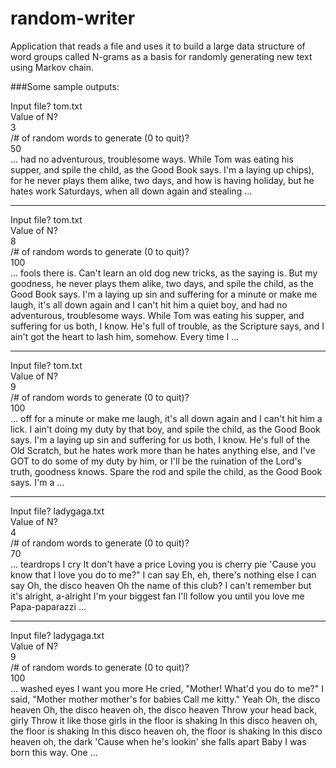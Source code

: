 # random-writer
Application that reads a file and uses it to build a large data structure of word groups called N-­grams as a basis for randomly generating new text using Markov chain.

###Some sample outputs:

Input file? tom.txt  
Value of N?  
3  
/# of random words to generate (0 to quit)?  
50  
 ... had no adventurous, troublesome ways.  While Tom was eating his supper, and spile the child, as the Good Book says. I'm a laying up chips), for he never plays them alike, two days, and how is having holiday, but he hates work Saturdays, when all down again and stealing  ...  
  
--------------------------------------------------------------------------------------------------------------  
  
Input file? tom.txt  
Value of N?   
8  
/# of random words to generate (0 to quit)?  
100  
 ... fools there is. Can't learn an old dog new tricks, as the saying is. But my goodness, he never plays them alike, two days, and spile the child, as the Good Book says. I'm a laying up sin and suffering for a minute or make me laugh, it's all down again and I can't hit him a quiet boy, and had no adventurous, troublesome ways.  While Tom was eating his supper, and suffering for us both, I know. He's full of trouble, as the Scripture says, and I ain't got the heart to lash him, somehow. Every time I  ...   
   
--------------------------------------------------------------------------------------------------------------  
    
Input file? tom.txt  
Value of N?  
9  
/# of random words to generate (0 to quit)?  
100  
 ... off for a minute or make me laugh, it's all down again and I can't hit him a lick. I ain't doing my duty by that boy, and spile the child, as the Good Book says. I'm a laying up sin and suffering for us both, I know. He's full of the Old Scratch, but he hates work more than he hates anything else, and I've GOT to do some of my duty by him, or I'll be the ruination of the Lord's truth, goodness knows. Spare the rod and spile the child, as the Good Book says. I'm a  ...  
   
--------------------------------------------------------------------------------------------------------------  
  
Input file? ladygaga.txt  
Value of N?  
4  
/# of random words to generate (0 to quit)?  
70  
 ... teardrops I cry  It don't have a price Loving you is cherry pie 'Cause you know that I love you do to me?" I can say  Eh, eh, there's nothing else I can say   Oh, the disco heaven  Oh the name of this club? I can't remember but it's alright, a-alright  I'm your biggest fan I'll follow you until you love me Papa-paparazzi   ...  
  
--------------------------------------------------------------------------------------------------------------  
  
Input file? ladygaga.txt  
Value of N?  
9  
/# of random words to generate (0 to quit)?  
100  
 ... washed eyes I want you more  He cried, "Mother! What'd you do to me?" I said, "Mother mother mother's for babies Call me kitty."  Yeah   Oh, the disco heaven Oh, the disco heaven  oh, the disco heaven  Throw your head back, girly Throw it like those girls in the floor is shaking In this disco heaven oh, the floor is shaking In this disco heaven oh, the floor is shaking In this disco heaven oh, the dark 'Cause when he's lookin' she falls apart Baby I was born this way.    One  ...  
